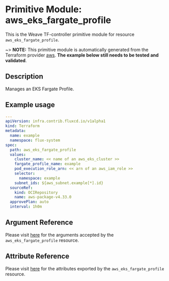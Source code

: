 
# Primitive Module: aws_eks_fargate_profile

This is the Weave TF-controller primitive module for resource `aws_eks_fargate_profile`.

~> **NOTE:** This primitive module is automatically generated from the Terraform provider [aws](https://registry.terraform.io/providers/hashicorp/aws/latest/docs/resources/aws_eks_fargate_profile). **The example below still needs to be tested and validated**.

## Description

Manages an EKS Fargate Profile.

## Example usage

```yaml
---
apiVersion: infra.contrib.fluxcd.io/v1alpha1
kind: Terraform
metadata:
  name: example
  namespace: flux-system
spec:
  path: aws_eks_fargate_profile
  values:
    cluster_name: << name of an aws_eks_cluster >>
    fargate_profile_name: example
    pod_execution_role_arn: << arn of an aws_iam_role >>
    selector:
      namespace: example
    subnet_ids: ${aws_subnet.example[*].id}
  sourceRef:
    kind: OCIRepository
    name: aws-package-v4.33.0
  approvePlan: auto
  interval: 1h0m
```

## Argument Reference

Please visit [here](https://registry.terraform.io/providers/hashicorp/aws/4.33.0/docs/resources/iam_policy#argument-reference) for the arguments accepted by the `aws_eks_fargate_profile` resource.

## Attribute Reference

Please visit [here](https://registry.terraform.io/providers/hashicorp/aws/4.33.0/docs/resources/iam_policy#attributes-reference) for the attributes exported by the `aws_eks_fargate_profile` resource.
